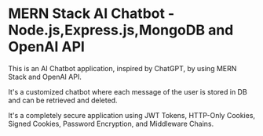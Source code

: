 # MERN Stack AI Chatbot - Node.js,Express.js,MongoDB and OpenAI API

This is an AI Chatbot application, inspired by ChatGPT, by using MERN Stack and OpenAI API.

It's a customized chatbot where each message of the user is stored in DB and can be retrieved and deleted.

It's a completely secure application using JWT Tokens, HTTP-Only Cookies, Signed Cookies, Password Encryption, and Middleware Chains.
